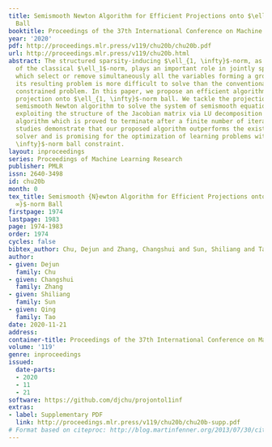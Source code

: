```yaml
---
title: Semismooth Newton Algorithm for Efficient Projections onto $\ell_1, ∞$-norm
  Ball
booktitle: Proceedings of the 37th International Conference on Machine Learning
year: '2020'
pdf: http://proceedings.mlr.press/v119/chu20b/chu20b.pdf
url: http://proceedings.mlr.press/v119/chu20b.html
abstract: The structured sparsity-inducing $\ell_{1, \infty}$-norm, as a generalization
  of the classical $\ell_1$-norm, plays an important role in jointly sparse models
  which select or remove simultaneously all the variables forming a group. However,
  its resulting problem is more difficult to solve than the conventional $\ell_1$-norm
  constrained problem. In this paper, we propose an efficient algorithm for Euclidean
  projection onto $\ell_{1, \infty}$-norm ball. We tackle the projection problem via
  semismooth Newton algorithm to solve the system of semismooth equations. Meanwhile,
  exploiting the structure of the Jacobian matrix via LU decomposition yields an equivalent
  algorithm which is proved to terminate after a finite number of iterations. Empirical
  studies demonstrate that our proposed algorithm outperforms the existing state-of-the-art
  solver and is promising for the optimization of learning problems with the $\ell_{1,
  \infty}$-norm ball constraint.
layout: inproceedings
series: Proceedings of Machine Learning Research
publisher: PMLR
issn: 2640-3498
id: chu20b
month: 0
tex_title: Semismooth {N}ewton Algorithm for Efficient Projections onto $\ell_{1,
  ∞}$-norm Ball
firstpage: 1974
lastpage: 1983
page: 1974-1983
order: 1974
cycles: false
bibtex_author: Chu, Dejun and Zhang, Changshui and Sun, Shiliang and Tao, Qing
author:
- given: Dejun
  family: Chu
- given: Changshui
  family: Zhang
- given: Shiliang
  family: Sun
- given: Qing
  family: Tao
date: 2020-11-21
address: 
container-title: Proceedings of the 37th International Conference on Machine Learning
volume: '119'
genre: inproceedings
issued:
  date-parts:
  - 2020
  - 11
  - 21
software: https://github.com/djchu/projontol1inf
extras:
- label: Supplementary PDF
  link: http://proceedings.mlr.press/v119/chu20b/chu20b-supp.pdf
# Format based on citeproc: http://blog.martinfenner.org/2013/07/30/citeproc-yaml-for-bibliographies/
---
```

